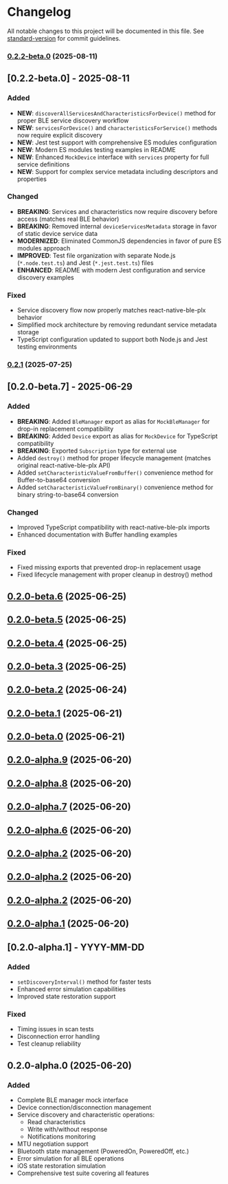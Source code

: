 # Changelog

All notable changes to this project will be documented in this file. See [standard-version](https://github.com/conventional-changelog/standard-version) for commit guidelines.

### [0.2.2-beta.0](https://github.com/dmanto/react-native-ble-plx-mock/compare/v0.2.1...v0.2.2-beta.0) (2025-08-11)

## [0.2.2-beta.0] - 2025-08-11

### Added
- **NEW**: `discoverAllServicesAndCharacteristicsForDevice()` method for proper BLE service discovery workflow
- **NEW**: `servicesForDevice()` and `characteristicsForService()` methods now require explicit discovery
- **NEW**: Jest test support with comprehensive ES modules configuration
- **NEW**: Modern ES modules testing examples in README
- **NEW**: Enhanced `MockDevice` interface with `services` property for full service definitions
- **NEW**: Support for complex service metadata including descriptors and properties

### Changed
- **BREAKING**: Services and characteristics now require discovery before access (matches real BLE behavior)
- **BREAKING**: Removed internal `deviceServicesMetadata` storage in favor of static device service data
- **MODERNIZED**: Eliminated CommonJS dependencies in favor of pure ES modules approach
- **IMPROVED**: Test file organization with separate Node.js (`*.node.test.ts`) and Jest (`*.jest.test.ts`) files
- **ENHANCED**: README with modern Jest configuration and service discovery examples

### Fixed
- Service discovery flow now properly matches react-native-ble-plx behavior
- Simplified mock architecture by removing redundant service metadata storage
- TypeScript configuration updated to support both Node.js and Jest testing environments

### [0.2.1](https://github.com/dmanto/react-native-ble-plx-mock/compare/v0.2.0...v0.2.1) (2025-07-25)

## [0.2.0-beta.7] - 2025-06-29

### Added
- **BREAKING**: Added `BleManager` export as alias for `MockBleManager` for drop-in replacement compatibility
- **BREAKING**: Added `Device` export as alias for `MockDevice` for TypeScript compatibility
- **BREAKING**: Exported `Subscription` type for external use
- Added `destroy()` method for proper lifecycle management (matches original react-native-ble-plx API)
- Added `setCharacteristicValueFromBuffer()` convenience method for Buffer-to-base64 conversion
- Added `setCharacteristicValueFromBinary()` convenience method for binary string-to-base64 conversion

### Changed
- Improved TypeScript compatibility with react-native-ble-plx imports
- Enhanced documentation with Buffer handling examples

### Fixed
- Fixed missing exports that prevented drop-in replacement usage
- Fixed lifecycle management with proper cleanup in destroy() method

## [0.2.0-beta.6](https://github.com/dmanto/react-native-ble-plx-mock/compare/v0.2.0-beta.5...v0.2.0-beta.6) (2025-06-25)

## [0.2.0-beta.5](https://github.com/dmanto/react-native-ble-plx-mock/compare/v0.2.0-beta.4...v0.2.0-beta.5) (2025-06-25)

## [0.2.0-beta.4](https://github.com/dmanto/react-native-ble-plx-mock/compare/v0.2.0-beta.3...v0.2.0-beta.4) (2025-06-25)

## [0.2.0-beta.3](https://github.com/dmanto/react-native-ble-plx-mock/compare/v0.2.0-beta.2...v0.2.0-beta.3) (2025-06-25)

## [0.2.0-beta.2](https://github.com/dmanto/react-native-ble-plx-mock/compare/v0.2.0-beta.1...v0.2.0-beta.2) (2025-06-24)

## [0.2.0-beta.1](https://github.com/dmanto/react-native-ble-plx-mock/compare/v0.2.0-beta.0...v0.2.0-beta.1) (2025-06-21)

## [0.2.0-beta.0](https://github.com/dmanto/react-native-ble-plx-mock/compare/v0.2.0-alpha.9...v0.2.0-beta.0) (2025-06-21)

## [0.2.0-alpha.9](https://github.com/dmanto/react-native-ble-plx-mock/compare/v0.2.0-alpha.8...v0.2.0-alpha.9) (2025-06-20)

## [0.2.0-alpha.8](https://github.com/dmanto/react-native-ble-plx-mock/compare/v0.2.0-alpha.7...v0.2.0-alpha.8) (2025-06-20)

## [0.2.0-alpha.7](https://github.com/dmanto/react-native-ble-plx-mock/compare/v0.2.0-alpha.6...v0.2.0-alpha.7) (2025-06-20)

## [0.2.0-alpha.6](https://github.com/dmanto/react-native-ble-plx-mock/compare/v0.2.0-alpha.5...v0.2.0-alpha.6) (2025-06-20)

## [0.2.0-alpha.2](https://github.com/dmanto/react-native-ble-plx-mock/compare/v0.2.0-alpha.3...v0.2.0-alpha.2) (2025-06-20)

## [0.2.0-alpha.2](https://github.com/dmanto/react-native-ble-plx-mock/compare/v0.2.0-alpha.1...v0.2.0-alpha.2) (2025-06-20)

## [0.2.0-alpha.2](https://github.com/dmanto/react-native-ble-plx-mock/compare/v0.2.0-alpha.1...v0.2.0-alpha.2) (2025-06-20)

## [0.2.0-alpha.1](https://github.com/dmanto/react-native-ble-plx-mock/compare/v0.2.0-alpha.0...v0.2.0-alpha.1) (2025-06-20)

## [0.2.0-alpha.1] - YYYY-MM-DD

### Added
- `setDiscoveryInterval()` method for faster tests
- Enhanced error simulation capabilities
- Improved state restoration support

### Fixed
- Timing issues in scan tests
- Disconnection error handling
- Test cleanup reliability

## 0.2.0-alpha.0 (2025-06-20)

### Added
- Complete BLE manager mock interface
- Device connection/disconnection management
- Service discovery and characteristic operations:
  - Read characteristics
  - Write with/without response
  - Notifications monitoring
- MTU negotiation support
- Bluetooth state management (PoweredOn, PoweredOff, etc.)
- Error simulation for all BLE operations
- iOS state restoration simulation
- Comprehensive test suite covering all features